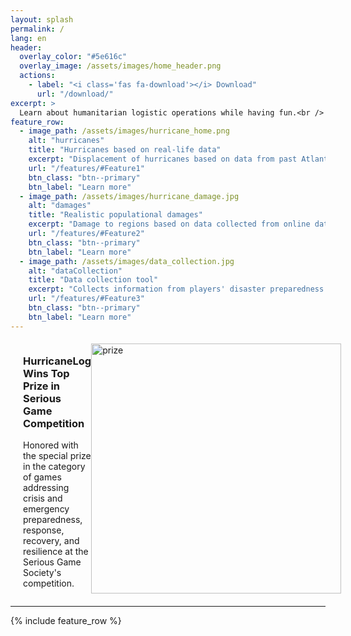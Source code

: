 ```yaml
---
layout: splash
permalink: /
lang: en
header:
  overlay_color: "#5e616c"
  overlay_image: /assets/images/home_header.png
  actions:
    - label: "<i class='fas fa-download'></i> Download"
      url: "/download/"
excerpt: >
  Learn about humanitarian logistic operations while having fun.<br />
feature_row:
  - image_path: /assets/images/hurricane_home.png
    alt: "hurricanes"
    title: "Hurricanes based on real-life data"
    excerpt: "Displacement of hurricanes based on data from past Atlantic hurricane seasons."
    url: "/features/#Feature1"
    btn_class: "btn--primary"
    btn_label: "Learn more"
  - image_path: /assets/images/hurricane_damage.jpg
    alt: "damages"
    title: "Realistic populational damages"
    excerpt: "Damage to regions based on data collected from online databases."
    url: "/features/#Feature2"
    btn_class: "btn--primary"
    btn_label: "Learn more"
  - image_path: /assets/images/data_collection.jpg
    alt: "dataCollection"
    title: "Data collection tool"
    excerpt: "Collects information from players' disaster preparedness and response decisions."
    url: "/features/#Feature3"
    btn_class: "btn--primary"
    btn_label: "Learn more"      
---
```


<style>
    .container {
      display: flex;
      align-items: center;
    }

    .feature_image {
        padding-right: 20px;
        padding-bottom: 5px;
        padding-top: 5px;
        height: auto;
        margin-left: auto;
    }

    .center {
        clear: both;
    }
</style>

<!-- <h3>Awarded top prize in serious game competition</h3> -->
<!-- <p>The seriour game competition organized by the Serious Game Society awarded HurricanLog the special prize on best serious game addressing crisis and emergency preparedness, response, recovery and resilience.</p> -->
<div class="container">
  <div class="center" style="margin-left: 20px;">
      <h3>HurricaneLog Wins Top Prize in Serious Game Competition</h3>
      <p>Honored with the special prize in the category of games addressing crisis and emergency preparedness, response, recovery, and resilience at the Serious Game Society's competition.</p>
  </div>
  <img src="{{ '/assets/images/news/prize.png' | relative_url }}" alt="prize" width="400" class="feature_image">
</div>

 <hr>

{% include feature_row %}
